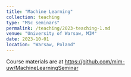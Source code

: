 ```yaml
---
title: "Machine Learning"
collection: teaching
type: "MSc seminars"
permalink: /teaching/2023-teaching-1.md
venue: "University of Warsaw, MIM"
date: 2023-10-01
location: "Warsaw, Poland"
---
```


Course materials are at https://github.com/mim-uw/MachineLearningSeminar
